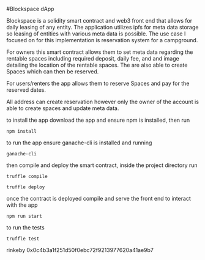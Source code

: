 #Blockspace dApp

Blockspace is a solidity smart contract and web3 front end that allows for daily leasing of any entity. The application utilizes ipfs for meta data storage so leasing of entities with various meta data is possible. The use case I focused on for this implementation is reservation system for a campground.

For owners this smart contract allows them to set meta data regarding the rentable spaces including required deposit, daily fee, and and image detailing the location of the rentable spaces. The are also able to create Spaces which can then be reserved.

For users/renters the app allows them to reserve Spaces and pay for the reserved dates.

All address can create reservation however only the owner of the account is able to create spaces and update meta data.

to install the app download the app and ensure npm is installed, then run
```
npm install
```
to run the app ensure ganache-cli is installed and running
```
ganache-cli
```
then compile and deploy the smart contract, inside the project directory run
```
truffle compile   

truffle deploy
```
once the contract is deployed compile and serve the front end to interact with the app
```
npm run start
```
to run the tests
```
truffle test
```

rinkeby
0x0c4b3a1f251d50f0ebc72f9213977620a41ae9b7
